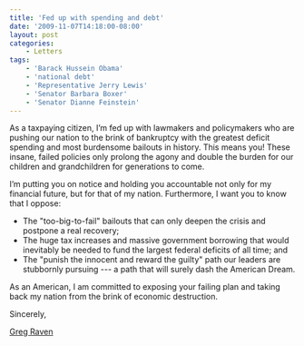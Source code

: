 ```yaml
---
title: 'Fed up with spending and debt'
date: '2009-11-07T14:18:00-08:00'
layout: post
categories:
    - Letters
tags:
    - 'Barack Hussein Obama'
    - 'national debt'
    - 'Representative Jerry Lewis'
    - 'Senator Barbara Boxer'
    - 'Senator Dianne Feinstein'
---
```


As a taxpaying citizen, I’m fed up with lawmakers and policymakers who are pushing our nation to the brink of bankruptcy with the greatest deficit spending and most burdensome bailouts in history. This means you! These insane, failed policies only prolong the agony and double the burden for our children and grandchildren for generations to come.  
  
I’m putting you on notice and holding you accountable not only for my financial future, but for that of my nation. Furthermore, I want you to know that I oppose:

- The "too-big-to-fail" bailouts that can only deepen the crisis and postpone a real recovery;
- The huge tax increases and massive government borrowing that would inevitably be needed to fund the largest federal deficits of all time; and
- The "punish the innocent and reward the guilty" path our leaders are stubbornly pursuing --- a path that will surely dash the American Dream.

As an American, I am committed to exposing your failing plan and taking back my nation from the brink of economic destruction.

Sincerely,

[Greg Raven](https://www.gregraven.org/)